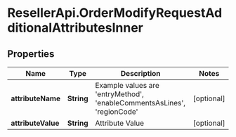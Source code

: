 # ResellerApi.OrderModifyRequestAdditionalAttributesInner

## Properties

Name | Type | Description | Notes
------------ | ------------- | ------------- | -------------
**attributeName** | **String** | Example values are &#39;entryMethod&#39;, &#39;enableCommentsAsLines&#39;, &#39;regionCode&#39; | [optional] 
**attributeValue** | **String** | Attribute Value | [optional] 


